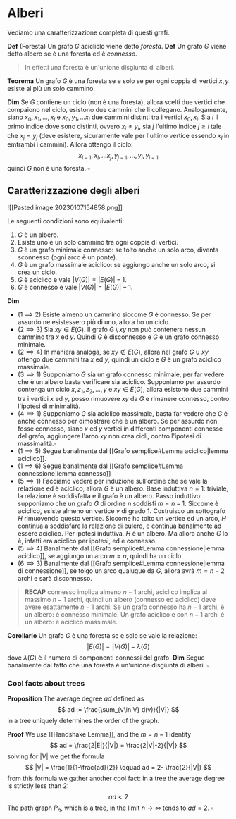 # Alberi

Vediamo una caratterizzazione completa di questi grafi.

**Def** (Foresta)
Un grafo $G$ acicliclo viene detto _foresta_. 
**Def**
Un grafo $G$ viene detto albero se è una foresta ed è _connesso_. 

> In effetti una foresta è un'unione disgiunta di alberi.

**Teorema** 
Un grafo $G$ è una foresta se e solo se per ogni coppia di vertici $x,y$ esiste al più un solo cammino.

**Dim**
Se $G$ contiene un ciclo (non è una foresta), allora scelti due vertici che compaiono nel ciclo, esistono due cammini che li collegano.
Analogamente, siano $x_0,x_1,\dots,x_l$ e $x_0,y_1,\dots x_l$ due cammini distinti tra i vertici $x_0,x_l$. Sia $i$ il primo indice dove sono distinti, ovvero $x_i \neq y_i$, sia $j$ l'ultimo indice $j \geq i$ tale che $x_j=y_j$ (deve esistere, sicuramente vale per l'ultimo vertice essendo $x_l$ in emtrambi i cammini). Allora ottengo il ciclo:
$$
x_{i-1}, x_i,\dots x_j, y_{j-1},\dots ,y_i, y_{i-1}
$$
quindi $G$ non è una foresta. $\square$

## Caratterizzazione degli alberi

![[Pasted image 20230107154858.png]]

Le seguenti condizioni sono equivalenti:
1. $G$ è un albero.
2. Esiste uno e un solo cammino tra ogni coppia di vertici.
3. $G$ è un grafo minimale connesso: se tolto anche un solo arco, diventa sconnesso (ogni arco è un ponte).
4. $G$ è un grafo massimale aciclico: se aggiungo anche un solo arco, si crea un ciclo.
5. $G$ è aciclico e vale $|V(G)|=|E(G)|-1$.
6. $G$ è connesso e vale $|V(G)|=|E(G)|-1$.


**Dim**
- $(1 \implies 2)$ Esiste almeno un cammino siccome $G$ è connesso. Se per assurdo ne esistessero più di uno, allora ho un ciclo.
- $(2 \implies 3)$
	Sia $xy \in E(G)$. Il grafo $G\setminus xy$ non può contenere nessun cammino tra $x$ ed $y$. Quindi $G$ è disconnesso e $G$ è un grafo connesso minimale.
- $(2 \implies 4)$ In maniera analoga, se $xy \notin E(G)$, allora nel grafo $G \cup xy$ ottengo due cammini tra $x$ ed $y$, quindi un ciclo e $G$ è un grafo aciclico massimale.
- $(3 \implies 1)$ Supponiamo $G$ sia un grafo connesso minimale, per far vedere che è un albero basta verificare  sia aciclico. Supponiamo per assurdo contenga un ciclo $x,z_1,z_2,\dots,y$ e $xy \in E(G)$, allora esistono due cammini tra i vertici $x$ ed $y$, posso rimuovere $xy$ da $G$ e rimanere connesso, contro l'ipotesi di minimalità.
- $(4 \implies 1)$ Supponiamo $G$ sia aciclico massimale, basta far vedere che $G$ è anche connesso per dimostrare che è un albero. Se per assurdo non fosse connesso, siano $x$ ed $y$ vertici in differenti componenti connesse del grafo, aggiungere l'arco $xy$ non crea cicli, contro l'ipotesi di massimalità.$\square$
- $(1 \implies 5)$ Segue banalmente dal [[Grafo semplice#Lemma aciclico|lemma aciclico]].
- $(1 \implies 6)$ Segue banalmente dal [[Grafo semplice#Lemma connessione|lemma connesso]]
- $(5\implies 1)$ Facciamo vedere per induzione sull'ordine che se vale la relazione ed è aciclico, allora $G$ è un albero.
	Base induttiva $n=1$: triviale, la relazione è soddisfatta e il grafo è un albero.
	Passo induttivo: supponiamo che un grafo $G$ di ordine $n$ soddisfi $m = n-1$. Siccome è aciclico, esiste almeno un vertice $v$ di grado $1$.
	Costruisco un sottografo $H$ rimuovendo questo vertice. Siccome ho tolto un vertice ed un arco, $H$ continua a soddisfare la relazione di eulero, e continua banalmente ad essere aciclico. Per ipotesi induttiva, $H$ è un albero. Ma allora anche $G$ lo è, infatti era aciclico per ipotesi, ed è connesso.
- $(5 \implies 4)$ Banalmente dal [[Grafo semplice#Lemma connessione|lemma aciclico]], se aggiungo un arco $m=n$, quindi ha un ciclo. 	
- $(6 \implies 3)$ Banalmente dal [[Grafo semplice#Lemma connessione|lemma di connessione]], se tolgo un arco qualuque da $G$, allora avrà $m= n-2$ archi e sarà disconnesso.


>**RECAP** connesso implica almeno $n-1$ archi, aciclico implica al massimo $n-1$ archi, quindi un albero (connesso ed aciclico) deve avere esattamente $n-1$ archi. Se un grafo connesso ha $n-1$ archi, è un albero: è connesso minimale. Un grafo aciclico e con $n-1$ archi è un albero: è aciclico massimale. 

**Corollario** Un grafo $G$ è una foresta se e solo se vale la relazione:
$$
\vert E(G)\vert = \vert V(G)\vert -\lambda(G)
$$
dove $\lambda(G)$ è il numero di componenti connessi del grafo.
**Dim**
Segue banalmente dal fatto che una foresta è un'unione disgiunta di alberi. $\square$


### Cool facts about trees
**Proposition** The average degree $ad$ defined as
$$
ad := \frac{\sum_{v\in V} d(v)}{|V|}
$$
in a tree uniquely determines the order of the graph.

**Proof** We use [[Handshake Lemma]], and the $m = n-1$ identity 
$$
ad = \frac{2|E|}{|V|} = \frac{2|V|-2}{|V|}
$$
solving for $|V|$ we get the formula
$$
|V| = \frac{1}{1-\frac{ad}{2}} \qquad ad = 2- \frac{2}{|V|}
$$
from this formula we gather another cool fact: in a tree the average degree is strictly less than $2$:
$$
ad < 2
$$
The path graph $P_n$, which is a tree, in the limit $n\to\infty$ tends to $ad = 2$. $\square$

